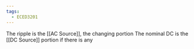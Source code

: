 ```yaml
---
tags:
  - ECED3201
---
```

The ripple is the [[AC Source]], the changing portion 
The nominal DC is the [[DC Source]] portion if there is any